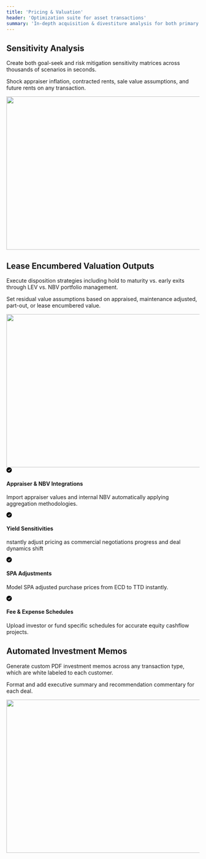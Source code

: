 ```yaml
---
title: 'Pricing & Valuation'
header: 'Optimization suite for asset transactions'
summary: 'In-depth acquisition & divestiture analysis for both primary and secondary market deals'
---
```


<!-- Start marketing section -->
<article class="section__product section__spacing-3">
  <div class="container">
    <div class="row gx-lg-5 featurette">
      <div class="col-md-7">
        <h2 class="h1">Sensitivity Analysis</h2>
        <p class="display-7">Create both goal-seek and risk mitigation sensitivity matrices across thousands of scenarios in seconds.</p>
        <p class="display-7">Shock appraiser inflation, contracted rents, sale value assumptions, and future rents on any transaction.</p>
      </div>
      <div class="card col-md-5">
        <img src="https://placehold.co/600x400" width="600" height="400" />
      </div>
    </div>
  </div>
</article>

<article class="section__product section__spacing-3">
  <div class="container">
    <div class="row gx-lg-5 featurette">
      <div class="col-md-7">
        <h2 class="h1">Lease Encumbered Valuation Outputs</h2>
        <p class="display-7">Execute disposition strategies including hold to maturity vs. early exits through LEV vs. NBV portfolio management.</p>
        <p class="display-7">Set residual value assumptions based on appraised, maintenance adjusted, part-out, or lease encumbered value.</p>
      </div>
      <div class="card col-md-5">
        <img src="https://placehold.co/600x400" width="600" height="400" />
      </div>
    </div>
  </div>
</article>

<article class="section__spacing-03 mt-5 mb-5 pt-5">
<div class="container">
<!-- <h2 class="h1">In addition...</h2> -->
<div class="row g-4 py-5 row-cols-1 row-cols-lg-4">
      <div class="feature col">
        <div class="feature-icon">
          <svg class="icon__check--success" xmlns="http://www.w3.org/2000/svg" width="1em" height="1em" fill="inherit" viewBox="0 0 16 16">
  <path d="M16 8A8 8 0 1 1 0 8a8 8 0 0 1 16 0zm-3.97-3.03a.75.75 0 0 0-1.08.022L7.477 9.417 5.384 7.323a.75.75 0 0 0-1.06 1.06L6.97 11.03a.75.75 0 0 0 1.079-.02l3.992-4.99a.75.75 0 0 0-.01-1.05z"></path>
</svg>
        </div>
        <h4>Appraiser & NBV Integrations</h4>
        <p>Import appraiser values and internal NBV automatically applying aggregation methodologies.</p>
      </div>
      <div class="feature col">
        <div class="feature-icon">
          <svg class="icon__check--success" xmlns="http://www.w3.org/2000/svg" width="1em" height="1em" fill="inherit" viewBox="0 0 16 16">
  <path d="M16 8A8 8 0 1 1 0 8a8 8 0 0 1 16 0zm-3.97-3.03a.75.75 0 0 0-1.08.022L7.477 9.417 5.384 7.323a.75.75 0 0 0-1.06 1.06L6.97 11.03a.75.75 0 0 0 1.079-.02l3.992-4.99a.75.75 0 0 0-.01-1.05z"></path>
</svg>
        </div>
        <h4>Yield Sensitivities </h4>
        <p>nstantly adjust pricing as commercial negotiations progress and deal dynamics shift</p>
      </div>
      <div class="feature col">
        <div class="feature-icon">
          <svg class="icon__check--success" xmlns="http://www.w3.org/2000/svg" width="1em" height="1em" fill="inherit" viewBox="0 0 16 16">
  <path d="M16 8A8 8 0 1 1 0 8a8 8 0 0 1 16 0zm-3.97-3.03a.75.75 0 0 0-1.08.022L7.477 9.417 5.384 7.323a.75.75 0 0 0-1.06 1.06L6.97 11.03a.75.75 0 0 0 1.079-.02l3.992-4.99a.75.75 0 0 0-.01-1.05z"></path>
</svg>
        </div>
        <h4>SPA Adjustments</h4>
        <p>Model SPA adjusted purchase prices from ECD to TTD instantly.</p>
      </div>
      <div class="feature col">
        <div class="feature-icon">
          <svg class="icon__check--success" xmlns="http://www.w3.org/2000/svg" width="1em" height="1em" fill="inherit" viewBox="0 0 16 16">
  <path d="M16 8A8 8 0 1 1 0 8a8 8 0 0 1 16 0zm-3.97-3.03a.75.75 0 0 0-1.08.022L7.477 9.417 5.384 7.323a.75.75 0 0 0-1.06 1.06L6.97 11.03a.75.75 0 0 0 1.079-.02l3.992-4.99a.75.75 0 0 0-.01-1.05z"></path>
</svg>
        </div>
        <h4>Fee & Expense Schedules </h4>
        <p>Upload investor or fund specific schedules for accurate equity cashflow projects.</p>
      </div>
    </div>
</div>
</article>

<article class="section__product section__spacing-3">
  <div class="container">
    <div class="row gx-lg-5 featurette">
      <div class="col-md-7">
        <h2 class="h1">Automated Investment Memos</h2>
        <p class="display-7">Generate custom PDF investment memos across any transaction type, which are white labeled to each customer.</p>
        <p class="display-7">Format and add executive summary and recommendation commentary for each deal.</p>
      </div>
      <div class="card col-md-5">
        <img src="https://placehold.co/600x400" width="600" height="400" />
      </div>
    </div>
  </div>
</article>




